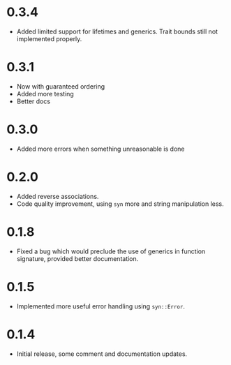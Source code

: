 # 0.3.4
- Added limited support for lifetimes and generics. Trait bounds still not implemented properly.

# 0.3.1
- Now with guaranteed ordering 
- Added more testing 
- Better docs 

# 0.3.0
- Added more errors when something unreasonable is done

# 0.2.0
- Added reverse associations.
- Code quality improvement, using `syn` more and string manipulation less.

# 0.1.8
- Fixed a bug which would preclude the use of generics in function signature, provided better documentation.

# 0.1.5
- Implemented more useful error handling using `syn::Error`.

# 0.1.4
- Initial release, some comment and documentation updates.